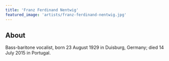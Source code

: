 ```yaml
---
title: 'Franz Ferdinand Nentwig'
featured_image: 'artists/franz-ferdinand-nentwig.jpg'
---
```


## About

Bass-baritone vocalist, born 23 August 1929 in Duisburg, Germany; died 14 July 2015 in Portugal.
